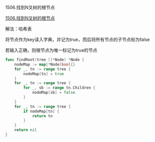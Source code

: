1506.找到N叉树的根节点

[1506.找到N叉树的根节点](https://leetcode.cn/problems/find-root-of-n-ary-tree/)



解法：哈希表



将节点作为key读入字典，并记为true，而后将所有节点的子节点标为false

若输入正确，则根节点为唯一标记为true的节点



```go
func findRoot(tree []*Node) *Node {
	nodeMap := map[*Node]bool{}
	for _, tn := range tree {
		nodeMap[tn] = true
	}
	for _, tn := range tree {
		for _, sb := range tn.Children {
			nodeMap[sb] = false
		}
	}
	for _, tn := range tree {
		if nodeMap[tn] {
			return tn
		}
	}
	return nil
}

```
